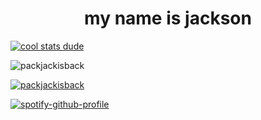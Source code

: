 <h1 align="center">my name is jackson</h1>


[![cool stats dude](https://readme-stats-bay-nine.vercel.app/api/top-langs?username=packjackisback&hide=javascript,html,css,typescript,python)](https://github.com/anuraghazra/github-readme-stats)


<p align="left"> <img src="https://komarev.com/ghpvc/?username=packjackisback&label=Profile%20views&color=0e75b6&style=plastic" alt="packjackisback" /> </p>

<p align="left"> <a href="https://github.com/ryo-ma/github-profile-trophy"><img src="https://github-profile-trophy.vercel.app/?username=packjackisback&theme=onedark" alt="packjackisback" /></a> </p>

[![spotify-github-profile](https://spotify-github-profile.kittinanx.com/api/view?uid=31bckvdwodxqi2swdf2skkkv6hum&cover_image=true&theme=compact&show_offline=false&background_color=121212&interchange=true)](https://spotify-github-profile.kittinanx.com/api/view?uid=31bckvdwodxqi2swdf2skkkv6hum&redirect=true)
